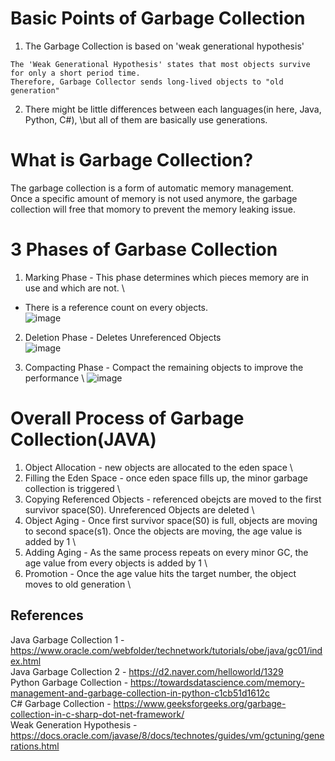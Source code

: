 # Basic Points of Garbage Collection
1. The Garbage Collection is based on 'weak generational hypothesis'
```
The 'Weak Generational Hypothesis' states that most objects survive for only a short period time.
Therefore, Garbage Collector sends long-lived objects to "old generation"
```
2. There might be little differences between each languages(in here, Java, Python, C#), \but all of them are basically use generations.

# What is Garbage Collection?
The garbage collection is a form of automatic memory management.\
Once a specific amount of memory is not used anymore, the garbage collection will free that momory to prevent the memory leaking issue.

# 3 Phases of Garbase Collection
1. Marking Phase - This phase determines which pieces memory are in use and which are not. \
- There is a reference count on every objects. \
![image](https://user-images.githubusercontent.com/37427419/128587863-ca0c85c4-3dc8-4ced-acce-43fbf467eeb2.png)

2. Deletion Phase - Deletes Unreferenced Objects \
![image](https://user-images.githubusercontent.com/37427419/128587873-54e3e70b-2010-430b-a5e7-dfbc01080f23.png)

4. Compacting Phase - Compact the remaining objects to improve the performance \ 
![image](https://user-images.githubusercontent.com/37427419/128587883-d7b6adee-db89-45d0-9497-4ea8525e345b.png)

# Overall Process of Garbage Collection(JAVA)
1. Object Allocation - new objects are allocated to the eden space \
2. Filling the Eden Space - once eden space fills up, the minor garbage collection is triggered \
3. Copying Referenced Objects - referenced obejcts are moved to the first survivor space(S0). Unreferenced Objects are deleted \
4. Object Aging - Once first survivor space(S0) is full, objects are moving to second space(s1). Once the objects are moving, the age value is added by 1 \
5. Adding Aging - As the same process repeats on every minor GC, the age value from every objects is added by 1 \
6. Promotion - Once the age value hits the target number, the object moves to old generation \

## References
Java Garbage Collection 1 - https://www.oracle.com/webfolder/technetwork/tutorials/obe/java/gc01/index.html \
Java Garbage Collection 2 - https://d2.naver.com/helloworld/1329 \
Python Garbage Collection - https://towardsdatascience.com/memory-management-and-garbage-collection-in-python-c1cb51d1612c \
C# Garbage Collection - https://www.geeksforgeeks.org/garbage-collection-in-c-sharp-dot-net-framework/ \
Weak Generation Hypothesis - https://docs.oracle.com/javase/8/docs/technotes/guides/vm/gctuning/generations.html
